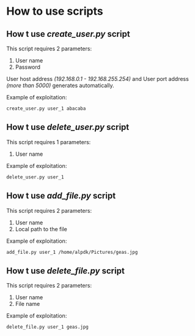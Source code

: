 # How to use scripts

## How t use *create_user.py* script

This script requires 2 parameters:

1) User name
2) Password

User host address *(192.168.0.1 - 192.168.255.254)* and 
User port address *(more than 5000)* 
generates automatically.


Example of exploitation:

```
create_user.py user_1 abacaba
```

## How t use *delete_user.py* script

This script requires 1 parameters:

1) User name

Example of exploitation:

```
delete_user.py user_1
```

## How t use *add_file.py* script

This script requires 2 parameters:

1) User name
2) Local path to the file

Example of exploitation:

```
add_file.py user_1 /home/alpdk/Pictures/geas.jpg
```

## How t use *delete_file.py* script

This script requires 2 parameters:

1) User name
2) File name

Example of exploitation:

```
delete_file.py user_1 geas.jpg
```